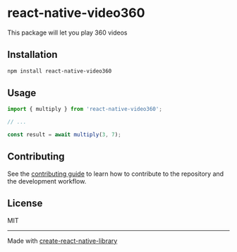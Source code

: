 # react-native-video360

This package will let you play 360 videos

## Installation

```sh
npm install react-native-video360
```

## Usage

```js
import { multiply } from 'react-native-video360';

// ...

const result = await multiply(3, 7);
```

## Contributing

See the [contributing guide](CONTRIBUTING.md) to learn how to contribute to the repository and the development workflow.

## License

MIT

---

Made with [create-react-native-library](https://github.com/callstack/react-native-builder-bob)
